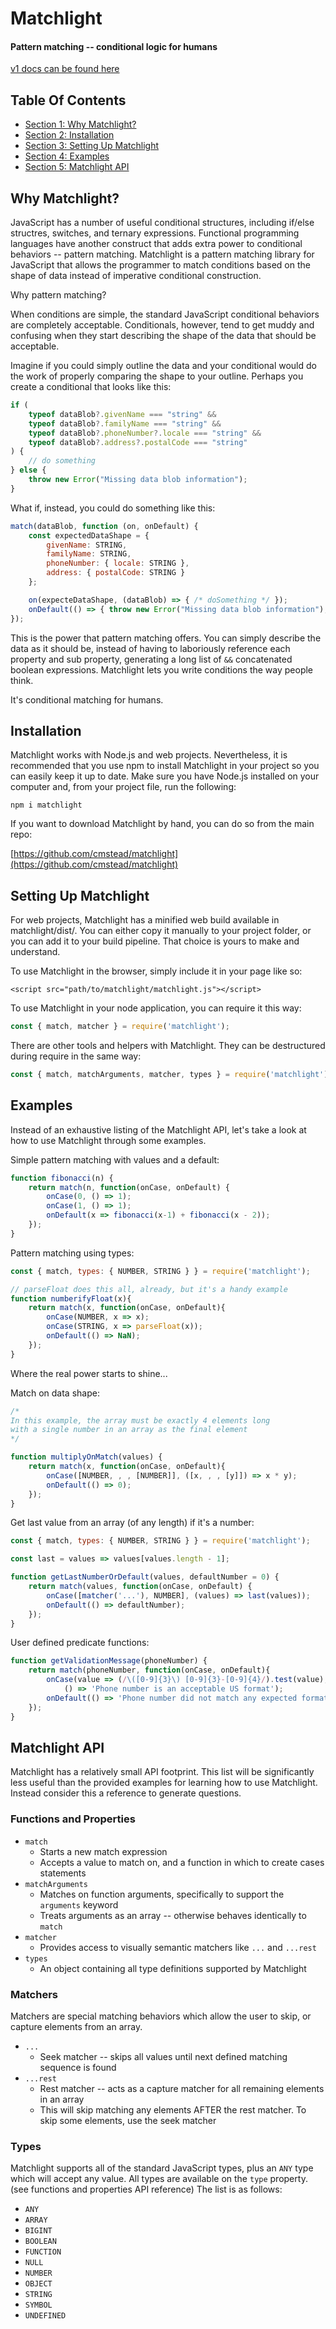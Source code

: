 
<!-- GENERATED DOCUMENT! DO NOT EDIT! -->
# Matchlight #
#### Pattern matching -- conditional logic for humans ####

[v1 docs can be found here](https://github.com/cmstead/matchlight/tree/v1.2.8)


## Table Of Contents ##

- [Section 1: Why Matchlight?](#user-content-why-matchlight?)
- [Section 2: Installation](#user-content-installation)
- [Section 3: Setting Up Matchlight](#user-content-setting-up-matchlight)
- [Section 4: Examples](#user-content-examples)
- [Section 5: Matchlight API](#user-content-matchlight-api)

## Why Matchlight? ##

JavaScript has a number of useful conditional structures, including if/else structres, switches, and ternary expressions. Functional programming languages have another construct that adds extra power to conditional behaviors -- pattern matching. Matchlight is a pattern matching library for JavaScript that allows the programmer to match conditions based on the shape of data instead of imperative conditional construction.

Why pattern matching?

When conditions are simple, the standard JavaScript conditional behaviors are completely acceptable. Conditionals, however, tend to get muddy and confusing when they start describing the shape of the data that should be acceptable.

Imagine if you could simply outline the data and your conditional would do the work of properly comparing the shape to your outline. Perhaps you create a conditional that looks like this:

```javascript
if (
    typeof dataBlob?.givenName === "string" &&
    typeof dataBlob?.familyName === "string" &&
    typeof dataBlob?.phoneNumber?.locale === "string" &&
    typeof dataBlob?.address?.postalCode === "string"
) {
    // do something
} else {
    throw new Error("Missing data blob information");
}
```

What if, instead, you could do something like this:

```javascript
match(dataBlob, function (on, onDefault) {
    const expectedDataShape = {
        givenName: STRING,
        familyName: STRING,
        phoneNumber: { locale: STRING },
        address: { postalCode: STRING }
    };

    on(expecteDataShape, (dataBlob) => { /* doSomething */ });
    onDefault(() => { throw new Error("Missing data blob information"); });
});
```

This is the power that pattern matching offers. You can simply describe the data as it should be, instead of having to laboriously reference each property and sub property, generating a long list of `&&` concatenated boolean expressions. Matchlight lets you write conditions the way people think.

It's conditional matching for humans.

    

## Installation ##

Matchlight works with Node.js and web projects. Nevertheless, it is recommended that you
use npm to install Matchlight in your project so you can easily keep it up to date. Make sure you have Node.js installed on your computer and, from your project file, run the following:

`npm i matchlight`

If you want to download Matchlight by hand, you can do so from the main repo:

[https://github.com/cmstead/matchlight](https://github.com/cmstead/matchlight)

    

## Setting Up Matchlight ##

For web projects, Matchlight has a minified web build available in matchlight/dist/. You can either copy it manually to your project folder, or you can add it to your build pipeline. That choice is yours to make and understand.

To use Matchlight in the browser, simply include it in your page like so:

`<script src="path/to/matchlight/matchlight.js"></script>`

To use Matchlight in your node application, you can require it this way:

```javascript
const { match, matcher } = require('matchlight');
```

There are other tools and helpers with Matchlight. They can be destructured during require in the same way:

```javascript
const { match, matchArguments, matcher, types } = require('matchlight');
```

    

## Examples ##

Instead of an exhaustive listing of the Matchlight API, let's take a look at how to use Matchlight through some examples.

Simple pattern matching with values and a default:

```javascript
function fibonacci(n) {
    return match(n, function(onCase, onDefault) {
        onCase(0, () => 1);
        onCase(1, () => 1);
        onDefault(x => fibonacci(x-1) + fibonacci(x - 2));
    });
}
```

Pattern matching using types:

```javascript
const { match, types: { NUMBER, STRING } } = require('matchlight');

// parseFloat does this all, already, but it's a handy example
function numberifyFloat(x){
    return match(x, function(onCase, onDefault){
        onCase(NUMBER, x => x);
        onCase(STRING, x => parseFloat(x));
        onDefault(() => NaN);
    });
}
```

Where the real power starts to shine...

Match on data shape:

```javascript
/*
In this example, the array must be exactly 4 elements long
with a single number in an array as the final element
*/

function multiplyOnMatch(values) {
    return match(x, function(onCase, onDefault){
        onCase([NUMBER, , , [NUMBER]], ([x, , , [y]]) => x * y);
        onDefault(() => 0);
    });
}
```

Get last value from an array (of any length) if it's a number:

```javascript
const { match, types: { NUMBER, STRING } } = require('matchlight');

const last = values => values[values.length - 1];

function getLastNumberOrDefault(values, defaultNumber = 0) {
    return match(values, function(onCase, onDefault) {
        onCase([matcher('...'), NUMBER], (values) => last(values));
        onDefault(() => defaultNumber);
    });
}
```

User defined predicate functions:

```javascript
function getValidationMessage(phoneNumber) {
    return match(phoneNumber, function(onCase, onDefault){
        onCase(value => (/\([0-9]{3}\) [0-9]{3}-[0-9]{4}/).test(value),
            () => 'Phone number is an acceptable US format');
        onDefault(() => 'Phone number did not match any expected format');
    });
}
```

    

## Matchlight API ##

Matchlight has a relatively small API footprint. This list will be significantly less useful than the provided examples for learning how to use Matchlight. Instead consider this a reference to generate questions.

### Functions and Properties ###

- `match`
    - Starts a new match expression
    - Accepts a value to match on, and a function in which to create cases statements
- `matchArguments`
    - Matches on function arguments, specifically to support the `arguments` keyword
    - Treats arguments as an array -- otherwise behaves identically to `match`
- `matcher`
    - Provides access to visually semantic matchers like `...` and `...rest`
- `types`
    - An object containing all type definitions supported by Matchlight

### Matchers ###

Matchers are special matching behaviors which allow the user to skip, or capture elements from an array.

- `...`
    - Seek matcher -- skips all values until next defined matching sequence is found
- `...rest`
    - Rest matcher -- acts as a capture matcher for all remaining elements in an array
    - This will skip matching any elements AFTER the rest matcher. To skip some elements, use the seek matcher

### Types ###

Matchlight supports all of the standard JavaScript types, plus an `ANY` type which will accept any value. All types are available on the `type` property. (see functions and properties API reference) The list is as follows:

- `ANY`
- `ARRAY`
- `BIGINT`
- `BOOLEAN`
- `FUNCTION`
- `NULL`
- `NUMBER`
- `OBJECT`
- `STRING`
- `SYMBOL`
- `UNDEFINED`

    


<!-- GENERATED DOCUMENT! DO NOT EDIT! -->
    